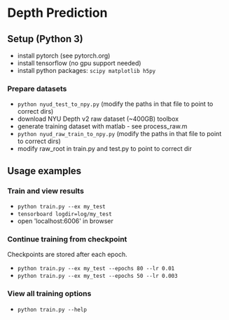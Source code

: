 # Depth Prediction #

## Setup (Python 3)
* install pytorch (see pytorch.org)
* install tensorflow (no gpu support needed)
* install python packages: `scipy matplotlib h5py`

### Prepare datasets
* `python nyud_test_to_npy.py` (modify the paths in that file to point to correct dirs)
* download NYU Depth v2 raw dataset (~400GB) toolbox
* generate training dataset with matlab - see process_raw.m
* `python nyud_raw_train_to_npy.py` (modify the paths in that file to point to correct dirs)
* modify raw_root in train.py and test.py to point to correct dir


## Usage examples

### Train and view results
* `python train.py --ex my_test`
* `tensorboard logdir=log/my_test`
* open 'localhost:6006' in browser

### Continue training from checkpoint
Checkpoints are stored after each epoch.

* `python train.py --ex my_test --epochs 80 --lr 0.01`
* `python train.py --ex my_test --epochs 50 --lr 0.003`

### View all training options
* `python train.py --help`
